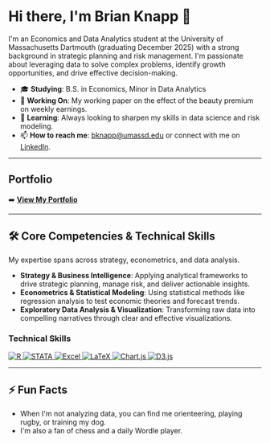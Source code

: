 # Hi there, I'm Brian Knapp 👋

I'm an Economics and Data Analytics student at the University of Massachusetts Dartmouth (graduating December 2025) with a strong background in strategic planning and risk management. I'm passionate about leveraging data to solve complex problems, identify growth opportunities, and drive effective decision-making.

- 🎓 **Studying**: B.S. in Economics, Minor in Data Analytics
- 🔭 **Working On**: My working paper on the effect of the beauty premium on weekly earnings.
- 🌱 **Learning**: Always looking to sharpen my skills in data science and risk modeling.
- 📫 **How to reach me**: [bknapp@umassd.edu](mailto:bknapp@umassd.edu) or connect with me on [LinkedIn](https://www.linkedin.com/in/brian-knapp). 
---

##  Portfolio

➡️ **[View My Portfolio](https://knappbrian.github.io)**

---

## 🛠️ Core Competencies & Technical Skills

My expertise spans across strategy, econometrics, and data analysis.

* **Strategy & Business Intelligence**: Applying analytical frameworks to drive strategic planning, manage risk, and deliver actionable insights.
* **Econometrics & Statistical Modeling**: Using statistical methods like regression analysis to test economic theories and forecast trends.
* **Exploratory Data Analysis & Visualization**: Transforming raw data into compelling narratives through clear and effective visualizations.

### Technical Skills
<p align="left">
  <a href="https://www.r-project.org/" target="_blank" rel="noreferrer"> <img src="https://img.shields.io/badge/R-276DC3?style=for-the-badge&logo=r&logoColor=white" alt="R"/> </a>
  <a href="https://www.stata.com/" target="_blank" rel="noreferrer"> <img src="https://img.shields.io/badge/Stata-1A5F91?style=for-the-badge&logo=stata&logoColor=white" alt="STATA"/> </a>
  <a href="https://www.microsoft.com/en-us/microsoft-365/excel" target="_blank" rel="noreferrer"> <img src="https://img.shields.io/badge/Microsoft_Excel-217346?style=for-the-badge&logo=microsoft-excel&logoColor=white" alt="Excel"/> </a>
  <a href="https://www.latex-project.org/" target="_blank" rel="noreferrer"> <img src="https://img.shields.io/badge/LaTeX-008080?style=for-the-badge&logo=latex&logoColor=white" alt="LaTeX"/> </a>
  <a href="https://www.chartjs.org" target="_blank" rel="noreferrer"> <img src="https://img.shields.io/badge/Chart.js-FF6384?style=for-the-badge&logo=chartdotjs&logoColor=white" alt="Chart.js"/> </a>
  <a href="https://d3js.org/" target="_blank" rel="noreferrer"> <img src="https://img.shields.io/badge/D3.js-F9A03C?style=for-the-badge&logo=d3dotjs&logoColor=white" alt="D3.js"/> </a>
</p>

---

## ⚡ Fun Facts

-   When I'm not analyzing data, you can find me orienteering, playing rugby, or training my dog.
-   I'm also a fan of chess and a daily Wordle player.
